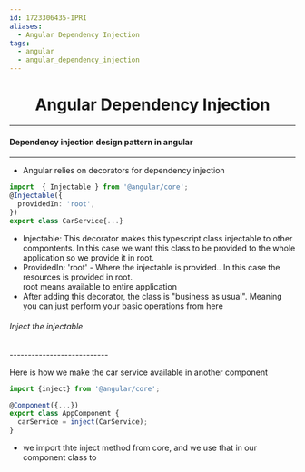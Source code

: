 ```yaml
---
id: 1723306435-IPRI
aliases:
  - Angular Dependency Injection
tags:
  - angular
  - angular_dependency_injection
---
```


<center>
<h1>Angular Dependency Injection</h1>
</center>



---
#### Dependency injection design pattern in angular
---

- Angular relies on decorators for dependency injection
```typescript
import  { Injectable } from '@angular/core';
@Injectable({
  providedIn: 'root',
})
export class CarService{...}
```
- Injectable: This decorator makes this typescript class injectable to other compontents. In this case we want this class
  to be provided to the whole application so we provide it in root. 
- ProvidedIn: 'root' - Where the injectable is provided.. In this case the resources is provided in root.  
	      root means available to entire application
- After adding this decorator, the class is "business as usual". Meaning you can just perform your basic operations from here


###### Inject the injectable
\---------------------------

Here is how we make the car service available in another component
```typescript
import {inject} from '@angular/core';

@Component({...})
export class AppComponent {
  carService = inject(CarService);
}
```
- we import thte inject method from core, and we use that in our component class to 
